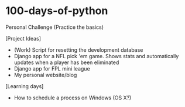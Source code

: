 # 100-days-of-python
Personal Challenge (Practice the basics)

[Project Ideas]
- (Work) Script for resetting the development database
- Django app for a NFL pick 'em game. Shows stats and automatically updates when a player has been eliminated
- Django app for FPL mini league
- My personal website/blog

[Learning days]
- How to schedule a process on Windows (OS X?)
